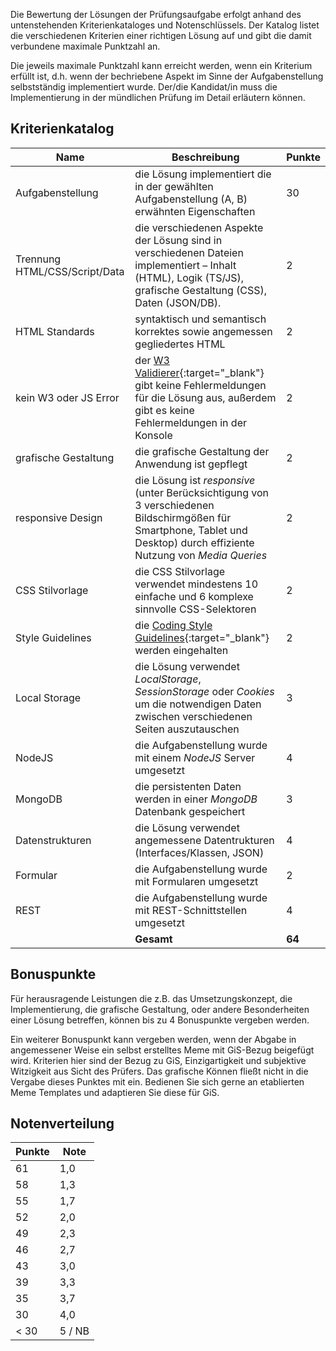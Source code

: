 <!-- # Bewertungskriterien -->

Die Bewertung der Lösungen der Prüfungsaufgabe erfolgt anhand des untenstehenden Kriterienkataloges und Notenschlüssels. Der Katalog listet die verschiedenen Kriterien einer richtigen Lösung auf und gibt die damit verbundene maximale Punktzahl an. 

Die jeweils maximale Punktzahl kann erreicht werden, wenn ein Kriterium erfüllt ist, d.h. wenn der bechriebene Aspekt im Sinne der Aufgabenstellung selbstständig implementiert wurde. Der/die Kandidat/in muss die Implementierung in der mündlichen Prüfung im Detail erläutern können.

## Kriterienkatalog

| Name                   | Beschreibung | Punkte   |
|------------------------|--------------|----------|
| Aufgabenstellung       | die Lösung implementiert die in der gewählten Aufgabenstellung (A, B) erwähnten Eigenschaften |30|
| Trennung HTML/CSS/Script/Data | die verschiedenen Aspekte der Lösung sind in verschiedenen Dateien implementiert – Inhalt (HTML), Logik (TS/JS), grafische Gestaltung (CSS), Daten (JSON/DB). |2|
| HTML Standards         | syntaktisch und semantisch korrektes sowie angemessen gegliedertes HTML |2|
| kein W3 oder JS Error  | der [W3 Validierer](https://validator.w3.org/){:target="_blank"} gibt keine Fehlermeldungen für die Lösung aus, außerdem gibt es keine Fehlermeldungen in der Konsole|2|
| grafische Gestaltung   | die grafische Gestaltung der Anwendung ist gepflegt |2|
| responsive Design      | die Lösung ist *responsive* (unter Berücksichtigung von 3 verschiedenen Bildschirmgößen für Smartphone, Tablet und Desktop) durch effiziente Nutzung von *Media Queries* |2|
| CSS Stilvorlage        | die CSS Stilvorlage verwendet mindestens 10 einfache und 6 komplexe sinnvolle CSS-Selektoren |2|
| Style Guidelines       | die [Coding Style Guidelines](https://hs-furtwangen.github.io/GIS-SoSe-2021/codingstyle/){:target="_blank"} werden eingehalten |2|
| Local Storage | die Lösung verwendet *LocalStorage*, *SessionStorage* oder *Cookies* um die notwendigen Daten zwischen verschiedenen Seiten auszutauschen |3|
| NodeJS                 | die Aufgabenstellung wurde mit einem *NodeJS* Server umgesetzt |4|
| MongoDB                | die persistenten Daten werden in einer *MongoDB* Datenbank gespeichert |3|
| Datenstrukturen        | die Lösung verwendet angemessene Datentrukturen (Interfaces/Klassen, JSON) |4|
| Formular               | die Aufgabenstellung wurde mit Formularen umgesetzt |2|
| REST                   | die Aufgabenstellung wurde mit REST-Schnittstellen umgesetzt |4|
| | **Gesamt** | **64** |

## Bonuspunkte

Für herausragende Leistungen die z.B. das Umsetzungskonzept, die Implementierung, die grafische Gestaltung, oder andere Besonderheiten einer Lösung betreffen, können bis zu 4 Bonuspunkte vergeben werden.

Ein weiterer Bonuspunkt kann vergeben werden, wenn der Abgabe in angemessener Weise ein selbst erstelltes Meme mit GiS-Bezug beigefügt wird. Kriterien hier sind der Bezug zu GiS, Einzigartigkeit und subjektive Witzigkeit aus Sicht des Prüfers. Das grafische Können fließt nicht in die Vergabe dieses Punktes mit ein. Bedienen Sie sich gerne an etablierten Meme Templates und adaptieren Sie diese für GiS.

## Notenverteilung

| Punkte | Note |
| -  | - |
| 61 | 1,0 |
| 58 | 1,3 |
| 55 | 1,7 |
| 52 | 2,0 |
| 49 | 2,3 |
| 46 | 2,7 |
| 43 | 3,0 |
| 39 | 3,3 |
| 35 | 3,7 |
| 30 | 4,0 |
| < 30 | 5 / NB|
